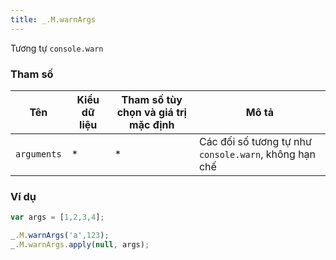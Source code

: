 ```yaml
---
title: _.M.warnArgs
---
```


Tương tự <code>console.warn</code>

### Tham số
<table class="table table-striped">
    <thead>
    <tr>
        <th>Tên</th>
        <th>Kiểu dữ liệu</th>
        <th>Tham số tùy chọn và giá trị mặc định</th>
        <th>Mô tả</th>
    </tr>
    </thead>
    <tbody>
    <tr>
        <td><code>arguments</code></td>
        <td>*</td>
        <td>*</td>
        <td>Các đối số tương tự như <code>console.warn</code>, không hạn chế</td>
    </tr>
    </tbody>
</table>

### Ví dụ
```js
var args = [1,2,3,4];

_.M.warnArgs('a',123);
_.M.warnArgs.apply(null, args);
```
